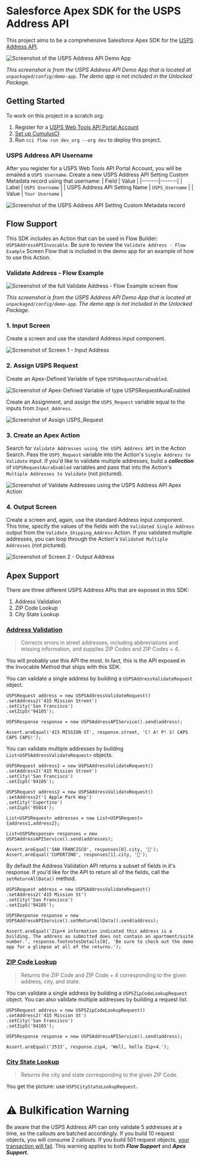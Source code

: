 # Salesforce Apex SDK for the USPS Address API

This project aims to be a comprehensive Salesforce Apex SDK for the [USPS Address API](https://www.usps.com/business/web-tools-apis/address-information-api.htm).

![Screenshot of the USPS Address API Demo App](images/Validate_Address_LWC_Example.png "USPS Address API Demo App")

*This screenshot is from the USPS Address API Demo App that is located at `unpackaged/config/demo-app`. The demo app is not included in the Unlocked Package.*

## Getting Started

To work on this project in a scratch org:

1. Register for a [USPS Web Tools API Portal Account](https://www.usps.com/business/web-tools-apis/welcome.htm)
2. [Set up CumulusCI](https://cumulusci.readthedocs.io/en/latest/tutorial.html)
3. Run `cci flow run dev_org --org dev` to deploy this project.

### USPS Address API Username

After you register for a USPS Web Tools API Portal Account, you will be emailed a `USPS Username`. Create a new USPS Address API Setting Custom Metadata record using that username:
| Field | Value |
|-------|-------|
| Label | `USPS Username` |
| USPS Address API Setting Name | `USPS_Username` |
| Value | `Your Username` |

![Screenshot of the USPS Address API Setting Custom Metadata record](images/USPS_Address_API_Setting_CMDT_Config.png "USPS Username Configuration")

## Flow Support

This SDK includes an Action that can be used in Flow Builder: `USPSAddressAPIInvocable`. Be sure to review the `Validate Address - Flow Example` Screen Flow that is included in the demo app for an example of how to use this Action.

### Validate Address - Flow Example

![Screenshot of the full Validate Address - Flow Example screen flow](images/Full_Flow_Screenshot.png "Validate Address - Flow Example screen flow")

*This screenshot is from the USPS Address API Demo App that is located at `unpackaged/config/demo-app`. The demo app is not included in the Unlocked Package.*

### 1. Input Screen

Create a screen and use the standard Address input component.

![Screenshot of Screen 1 - Input Address](images/Screen_1_Input_Address.png "Screen 1 - Input Address")

### 2. Assign USPS Request

Create an Apex-Defined Variable of type `USPSRequestAuraEnabled`.

![Screenshot of Apex-Defined Variable of type USPSRequestAuraEnabled](images/USPSRequestAuraEnabled_Variable.png "Apex-Defined Variable of type USPSRequestAuraEnabled")

Create an Assignment, and assign the `USPS_Request` variable equal to the inputs from `Input_Address`.

![Screenshot of Assign USPS_Request](images/Assign_USPS_Request.png "Assign USPS_Request")

### 3. Create an Apex Action

Search for `Validate Addresses using the USPS Address API` in the Action Search. Pass the `USPS_Request` variable into the Action's `Single Address to Validate` input. If you'd like to validate multiple addresses, build a ***collection*** of `USPSRequestAuraEnabled` variables and pass that into the Action's `Multiple Addresses to Validate` (not pictured).

![Screenshot of Validate Addresses using the USPS Address API Apex Action](images/Apex_Action.png "Apex Action")

### 4. Output Screen

Create a screen and, again, use the standard Address input component. This time, specify the values of the fields with the `Validated Single Address` output from the `Validate_Shipping_Address` Action. If you validated multiple addresses, you can loop through the Action's `Validated Multiple Addresses` (not pictured).

![Screenshot of Screen 2 - Output Address](images/Screen_2_Output_Address.png "Screen 2 - Output Address")

## Apex Support

There are three different USPS Address APIs that are exposed in this SDK:
1. Address Validation
2. ZIP Code Lookup
3. City State Lookup

### [Address Validation](https://www.usps.com/business/web-tools-apis/address-information-api.htm#_Toc110511810)

> Corrects errors in street addresses, including abbreviations and missing information, and supplies ZIP Codes and ZIP Codes + 4.

You will probably use this API the most. In fact, this is the API exposed in the Invocable Method that ships with this SDK.

You can validate a single address by building a `USPSAddressValidateRequest` object.
```
USPSRequest address = new USPSAddressValidateRequest()
.setAddress2('415 Mission Street')
.setCity('San Francisco')
.setZip5('94105');

USPSResponse response = new USPSAddressAPIService().send(address);

Assert.areEqual('415 MISSION ST', response.street, 'C! A! P! S! CAPS CAPS CAPS!');
```

You can validate multiple addresses by building `List<USPSAddressValidateRequest>` objects.
```
USPSRequest address1 = new USPSAddressValidateRequest()
.setAddress2('415 Mission Street')
.setCity('San Francisco')
.setZip5('94105');

USPSRequest address2 = new USPSAddressValidateRequest()
.setAddress2('1 Apple Park Way')
.setCity('Cupertino')
.setZip5('95014');

List<USPSRequest> addresses = new List<USPSRequest>{address1,address2};

List<USPSResponse> responses = new USPSAddressAPIService().send(addresses);

Assert.areEqual('SAN FRANCISCO', responses[0].city, '🌉');
Assert.areEqual('CUPERTINO', responses[1].city, '');
```

By default the Address Validation API returns a subset of fields in it's response. If you'd like for the API to return all of the fields, call the `setReturnAllData()` method.
```
USPSRequest address = new USPSAddressValidateRequest()
.setAddress2('415 Mission St')
.setCity('San Francisco')
.setZip5('94105');

USPSResponse response = new USPSAddressAPIService().setReturnAllData().send(address);

Assert.areEqual('Zip+4 information indicated this address is a building. The address as submitted does not contain an apartment/suite number.', response.footnotesDetails[0], 'Be sure to check out the demo app for a glimpse at all of the returns.');
```

### [ZIP Code Lookup](https://www.usps.com/business/web-tools-apis/address-information-api.htm#_Toc110511817)

> Returns the ZIP Code and ZIP Code + 4 corresponding to the given address, city, and state.

You can validate a single address by building a `USPSZipCodeLookupRequest` object. You can also validate multiple addresses by building a request list.
```
USPSRequest address = new USPSZipCodeLookupRequest()
.setAddress2('415 Mission St')
.setCity('San Francisco')
.setZip5('94105');

USPSResponse response = new USPSAddressAPIService().send(address);

Assert.areEqual('2533', response.zip4, 'Well, hello Zip+4.');
```

### [City State Lookup](https://www.usps.com/business/web-tools-apis/address-information-api.htm#_Toc110511824)

> Returns the city and state corresponding to the given ZIP Code.

You get the picture: use `USPSCityStateLookupRequest`.

# ⚠️ Bulkification Warning

Be aware that the USPS Address API can only validate 5 addresses at a time, so the callouts are batched accordingly. If you build 10 request objects, you will consume 2 callouts. If you build 501 request objects, [your transaction will fail](https://developer.salesforce.com/docs/atlas.en-us.apexcode.meta/apexcode/apex_callouts_timeouts.htm). This warning applies to both ***Flow Support*** and ***Apex Support***.